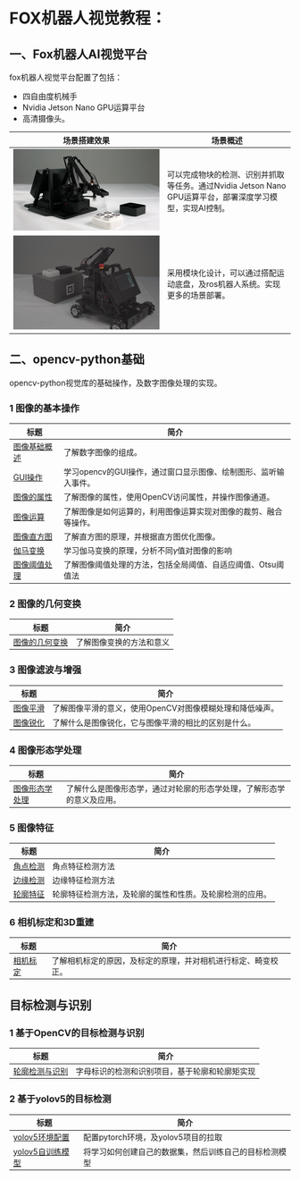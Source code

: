 # FOX机器人视觉教程：

## 一、Fox机器人AI视觉平台

fox机器人视觉平台配置了包括：
- 四自由度机械手
- Nvidia Jetson Nano GPU运算平台
- 高清摄像头。

场景搭建效果|场景概述
--|--
![](images/2023-08-29-15-29-37.png)|可以完成物块的检测、识别并抓取等任务。通过Nvidia Jetson Nano GPU运算平台，部署深度学习模型，实现AI控制。
![](images/2023-08-29-15-46-21.png)|采用模块化设计，可以通过搭配运动底盘，及ros机器人系统。实现更多的场景部署。|

## 二、opencv-python基础
opencv-python视觉库的基础操作，及数字图像处理的实现。
### 1 图像的基本操作
标题|简介
---|---
[图像基础概述](https://gitee.com/lyhcyt_admin/visual_development/blob/master/Opencv-python_Tutorials/%E5%9B%BE%E5%83%8F%E7%9A%84%E5%9F%BA%E6%9C%AC%E6%93%8D%E4%BD%9C/1.%E5%9B%BE%E5%83%8F%E5%9F%BA%E7%A1%80%E6%A6%82%E8%BF%B0.ipynb)|了解数字图像的组成。
[GUI操作](https://gitee.com/lyhcyt_admin/visual_development/blob/master/Opencv-python_Tutorials/%E5%9B%BE%E5%83%8F%E7%9A%84%E5%9F%BA%E6%9C%AC%E6%93%8D%E4%BD%9C/2.GUI%E6%93%8D%E4%BD%9C.ipynb)|学习opencv的GUI操作，通过窗口显示图像、绘制图形、监听输入事件。
[图像的属性](https://gitee.com/lyhcyt_admin/visual_development/blob/master/Opencv-python_Tutorials/%E5%9B%BE%E5%83%8F%E7%9A%84%E5%9F%BA%E6%9C%AC%E6%93%8D%E4%BD%9C/3.%E5%9B%BE%E5%83%8F%E7%9A%84%E5%B1%9E%E6%80%A7.ipynb)|了解图像的属性，使用OpenCV访问属性，并操作图像通道。
[图像运算](https://gitee.com/lyhcyt_admin/visual_development/blob/master/Opencv-python_Tutorials/%E5%9B%BE%E5%83%8F%E7%9A%84%E5%9F%BA%E6%9C%AC%E6%93%8D%E4%BD%9C/4.%E5%9B%BE%E5%83%8F%E8%BF%90%E7%AE%97.ipynb)|了解图像是如何运算的，利用图像运算实现对图像的裁剪、融合等操作。
[图像直方图](https://gitee.com/lyhcyt_admin/visual_development/blob/master/Opencv-python_Tutorials/%E5%9B%BE%E5%83%8F%E7%9A%84%E5%9F%BA%E6%9C%AC%E6%93%8D%E4%BD%9C/5.%E5%9B%BE%E5%83%8F%E7%9B%B4%E6%96%B9%E5%9B%BE.ipynb)|了解直方图的原理，并根据直方图优化图像。
[伽马变换](https://gitee.com/lyhcyt_admin/visual_development/blob/master/Opencv-python_Tutorials/%E5%9B%BE%E5%83%8F%E7%9A%84%E5%9F%BA%E6%9C%AC%E6%93%8D%E4%BD%9C/7.%E5%9B%BE%E5%83%8F%E9%98%88%E5%80%BC%E5%A4%84%E7%90%86.ipynb)|学习伽马变换的原理，分析不同$γ$值对图像的影响
[图像阈值处理](https://gitee.com/lyhcyt_admin/visual_development/blob/master/Opencv-python_Tutorials/%E5%9B%BE%E5%83%8F%E7%9A%84%E5%9F%BA%E6%9C%AC%E6%93%8D%E4%BD%9C/7.%E5%9B%BE%E5%83%8F%E9%98%88%E5%80%BC%E5%A4%84%E7%90%86.ipynb)|了解图像阈值处理的方法，包括全局阈值、自适应阈值、Otsu阈值法

### 2 图像的几何变换
标题|简介
---|---
[图像的几何变换](https://gitee.com/lyhcyt_admin/visual_development/blob/master/Opencv-python_Tutorials/%E5%9B%BE%E5%83%8F%E7%9A%84%E5%87%A0%E4%BD%95%E5%8F%98%E6%8D%A2/%E5%9B%BE%E5%83%8F%E7%9A%84%E5%87%A0%E4%BD%95%E5%8F%98%E6%8D%A2.ipynb)|了解图像变换的方法和意义

### 3 图像滤波与增强
标题|简介
---|---
[图像平滑](https://gitee.com/lyhcyt_admin/visual_development/blob/master/Opencv-python_Tutorials/%E5%9B%BE%E5%83%8F%E6%BB%A4%E6%B3%A2%E4%B8%8E%E5%A2%9E%E5%BC%BA/1.%E5%9B%BE%E5%83%8F%E5%B9%B3%E6%BB%91.ipynb)|了解图像平滑的意义，使用OpenCV对图像模糊处理和降低噪声。
[图像锐化](https://gitee.com/lyhcyt_admin/visual_development/blob/master/Opencv-python_Tutorials/%E5%9B%BE%E5%83%8F%E6%BB%A4%E6%B3%A2%E4%B8%8E%E5%A2%9E%E5%BC%BA/2.%E5%9B%BE%E5%83%8F%E9%94%90%E5%8C%96.ipynb)|了解什么是图像锐化，它与图像平滑的相比的区别是什么。

### 4 图像形态学处理
标题|简介
---|---
[图像形态学处理](https://gitee.com/lyhcyt_admin/visual_development/blob/master/Opencv-python_Tutorials/%E5%9B%BE%E5%83%8F%E5%BD%A2%E6%80%81%E5%AD%A6%E5%A4%84%E7%90%86/%E5%9B%BE%E5%83%8F%E5%BD%A2%E6%80%81%E5%AD%A6%E5%A4%84%E7%90%86.ipynb)|了解什么是图像形态学，通过对轮廓的形态学处理，了解形态学的意义及应用。
### 5 图像特征
标题|简介
---|---
[角点检测](https://gitee.com/lyhcyt_admin/visual_development/blob/master/Opencv-python_Tutorials/%E5%9B%BE%E5%83%8F%E7%89%B9%E5%BE%81/%E8%A7%92%E7%82%B9%E6%A3%80%E6%B5%8B.ipynb)|角点特征检测方法
[边缘检测](https://gitee.com/lyhcyt_admin/visual_development/blob/master/Opencv-python_Tutorials/%E5%9B%BE%E5%83%8F%E7%89%B9%E5%BE%81/%E8%BE%B9%E7%BC%98%E6%A3%80%E6%B5%8B.ipynb)|边缘特征检测方法
[轮廓特征](https://gitee.com/lyhcyt_admin/visual_development/blob/master/Opencv-python_Tutorials/%E5%9B%BE%E5%83%8F%E7%89%B9%E5%BE%81/%E8%BD%AE%E5%BB%93%E7%89%B9%E5%BE%81.ipynb)|轮廓特征检测方法，及轮廓的属性和性质。及轮廓检测的应用。

### 6 相机标定和3D重建
标题|简介
---|---
[相机标定](https://gitee.com/lyhcyt_admin/visual_development/blob/master/Opencv-python_Tutorials/%E7%9B%B8%E6%9C%BA%E6%A0%87%E5%AE%9A%E5%92%8C3D%E9%87%8D%E5%BB%BA/%E7%9B%B8%E6%9C%BA%E6%A0%87%E5%AE%9A.ipynb)|了解相机标定的原因，及标定的原理，并对相机进行标定、畸变校正。

## 目标检测与识别

### 1 基于OpenCV的目标检测与识别
标题|简介
---|---
[轮廓检测与识别](https://gitee.com/lyhcyt_admin/visual_development/blob/master/object_detection/tutoriol/%E8%BD%AE%E5%BB%93%E6%A3%80%E6%B5%8B%E4%B8%8E%E8%AF%86%E5%88%AB.ipynb)|字母标识的检测和识别项目，基于轮廓和轮廓矩实现


### 2 基于yolov5的目标检测
标题|简介
---|---
[yolov5环境配置](https://gitee.com/lyhcyt_admin/visual_development/blob/master/object_detection/tutoriol/yolo%E7%8E%AF%E5%A2%83%E9%85%8D%E7%BD%AE.md)|配置pytorch环境，及yolov5项目的拉取
[yolov5自训练模型](https://gitee.com/lyhcyt_admin/visual_development/blob/master/object_detection/tutoriol/yolov5%E8%87%AA%E8%AE%AD%E7%BB%83%E6%A8%A1%E5%9E%8B.ipynb)|将学习如何创建自己的数据集，然后训练自己的目标检测模型